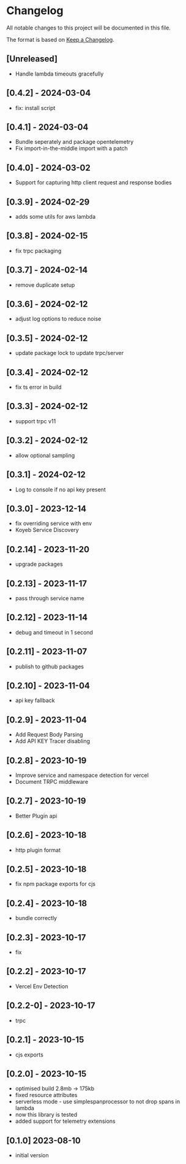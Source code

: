 # Changelog

All notable changes to this project will be documented in this file.


The format is based on [Keep a Changelog](https://keepachangelog.com/en/1.0.0/).


## [Unreleased]

* Handle lambda timeouts gracefully
  
## [0.4.2] - 2024-03-04

* fix: install script

## [0.4.1] - 2024-03-04

* Bundle seperately and package opentelemetry
* Fix import-in-the-middle import with a patch

## [0.4.0] - 2024-03-02

* Support for capturing http client request and response bodies


## [0.3.9] - 2024-02-29

* adds some utils for aws lambda

## [0.3.8] - 2024-02-15 

* fix trpc packaging

## [0.3.7] - 2024-02-14

* remove duplicate setup
  
## [0.3.6] - 2024-02-12

* adjust log options to reduce noise

## [0.3.5] - 2024-02-12

* update package lock to update trpc/server
  
## [0.3.4] - 2024-02-12

* fix ts error in build
  
## [0.3.3] - 2024-02-12

* support trpc v11
  
## [0.3.2] - 2024-02-12 

* allow optional sampling

## [0.3.1] - 2024-02-12 

* Log to console if no api key present

## [0.3.0] - 2023-12-14

- fix overriding service with env
- Koyeb Service Discovery


## [0.2.14] - 2023-11-20

- upgrade packages
  
## [0.2.13] - 2023-11-17

- pass through service name
  
## [0.2.12] - 2023-11-14

- debug and timeout in 1 second
  
## [0.2.11] - 2023-11-07

- publish to github packages
  
## [0.2.10] - 2023-11-04

- api key fallback
  
## [0.2.9] - 2023-11-04 

- Add Request Body Parsing
- Add API KEY Tracer disabling
  
## [0.2.8] - 2023-10-19

- Improve service and namespace detection for vercel
- Document TRPC middleware
  
## [0.2.7] - 2023-10-19

- Better Plugin api
  
## [0.2.6] - 2023-10-18

- http plugin format
  
## [0.2.5] - 2023-10-18

- fix npm package exports for cjs
  
## [0.2.4] - 2023-10-18

- bundle correctly
  
## [0.2.3] - 2023-10-17

- fix
  
## [0.2.2] - 2023-10-17

- Vercel Env Detection
  
## [0.2.2-0] - 2023-10-17
- trpc
  
## [0.2.1] - 2023-10-15

- cjs exports
  
## [0.2.0] - 2023-10-15

- optimised build 2.8mb -> 175kb
- fixed resource attributes
- serverless mode - use simplespanprocessor to not drop spans in lambda
- now this library is tested
- added support for telemetry extensions

## [0.1.0] 2023-08-10

- initial version
